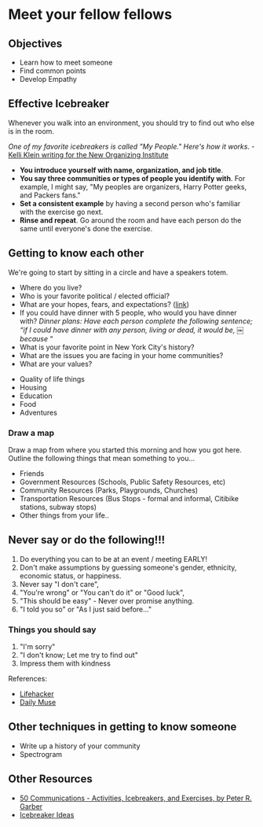 # Meet your fellow fellows

## Objectives

* Learn how to meet someone
* Find common points
* Develop Empathy

## Effective Icebreaker 

Whenever you walk into an environment, you should try to find out who else is in the room. 

*One of my favorite icebreakers is called "My People." Here's how it works*. - [Kelli Klein writing for the New Organizing Institute](http://archive.neworganizing.com/contentblog/tip-using-effective-icebreakers)

* **You introduce yourself with name, organization, and job title**.
* **You say three communities or types of people you identify with**. For example, I might say, "My peoples are organizers, Harry Potter geeks, and Packers fans."
* **Set a consistent example** by having a second person who's familiar with the exercise go next.
* **Rinse and repeat**. Go around the room and have each person do the same until everyone's done the exercise.

## Getting to know each other

We're going to start by sitting in a circle and have a speakers totem.

* Where do you live?
* Who is your favorite political / elected official?
* What are your hopes, fears, and expectations? ([link](https://www.mindtools.com/pages/article/newLDR_76.htm))
* If you could have dinner with 5 people, who would you have dinner with? 
*Dinner plans: Have each person complete the following sentence; “if I could have dinner with any person, living or dead, it would be, ￼ because* “
* What is your favorite point in New York City's history?
* What are the issues you are facing in your home communities?
* What are your values?
 - Quality of life things
 - Housing
 - Education
 - Food
 - Adventures

### Draw a map

Draw a map from where you started this morning and how you got here. Outline the following things that mean something to you...

* Friends
* Government Resources (Schools, Public Safety Resources, etc)
* Community Resources (Parks, Playgrounds, Churches)
* Transportation Resources (Bus Stops - formal and informal, Citibike stations, subway stops)
* Other things from your life..


## Never say or do the following!!!

1. Do everything you can to be at an event / meeting EARLY! 
2. Don't make assumptions by guessing someone's gender, ethnicity, economic status, or happiness. 
2. Never say "I don't care",
3. "You're wrong" or "You can't do it" or "Good luck",
5. "This should be easy" - Never over promise anything.
6. "I told you so" or "As I just said before..."


### Things you should say

1. "I'm sorry"
2. "I don't know; Let me try to find out"
3. Impress them with kindness 

References:
* [Lifehacker](http://www.lifehack.org/articles/communication/7-things-you-should-never-say-someone.html)
* [Daily Muse](https://www.themuse.com/advice/30-things-you-should-never-say-in-a-job-interview)

## Other techniques in getting to know someone 
* Write up a history of your community
* Spectrogram


## Other Resources 

* [50 Communications - Activities, Icebreakers, and Exercises, by Peter R. Garber](https://www2.cortland.edu/dotAsset/c1a635f6-a099-4ede-8f15-79b86e315088.pdf)
* [Icebreaker Ideas](http://www.stcloudstate.edu/reslife/staff/documents/icebreakers.pdf)